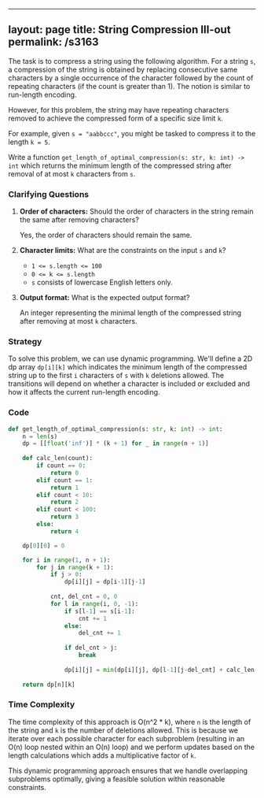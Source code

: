 
---
layout: page
title:  String Compression III-out
permalink: /s3163
---

The task is to compress a string using the following algorithm. For a string `s`, a compression of the string is obtained by replacing consecutive same characters by a single occurrence of the character followed by the count of repeating characters (if the count is greater than 1). The notion is similar to run-length encoding.

However, for this problem, the string may have repeating characters removed to achieve the compressed form of a specific size limit `k`.

For example, given `s = "aabbccc"`, you might be tasked to compress it to the length `k = 5`.

Write a function `get_length_of_optimal_compression(s: str, k: int) -> int` which returns the minimum length of the compressed string after removal of at most `k` characters from `s`.

### Clarifying Questions

1. **Order of characters:** Should the order of characters in the string remain the same after removing characters?
   
   Yes, the order of characters should remain the same.

2. **Character limits:** What are the constraints on the input `s` and `k`?
   
   - `1 <= s.length <= 100`
   - `0 <= k <= s.length`
   - `s` consists of lowercase English letters only.

3. **Output format:** What is the expected output format?
   
   An integer representing the minimal length of the compressed string after removing at most `k` characters.

### Strategy

To solve this problem, we can use dynamic programming. We'll define a 2D dp array `dp[i][k]` which indicates the minimum length of the compressed string up to the first `i` characters of `s` with `k` deletions allowed. The transitions will depend on whether a character is included or excluded and how it affects the current run-length encoding.

### Code

```python
def get_length_of_optimal_compression(s: str, k: int) -> int:
    n = len(s)
    dp = [[float('inf')] * (k + 1) for _ in range(n + 1)]
    
    def calc_len(count):
        if count == 0:
            return 0
        elif count == 1:
            return 1
        elif count < 10:
            return 2
        elif count < 100:
            return 3
        else:
            return 4

    dp[0][0] = 0

    for i in range(1, n + 1):
        for j in range(k + 1):
            if j > 0:
                dp[i][j] = dp[i-1][j-1]
            
            cnt, del_cnt = 0, 0
            for l in range(i, 0, -1):
                if s[l-1] == s[i-1]:
                    cnt += 1
                else:
                    del_cnt += 1
                
                if del_cnt > j:
                    break
                
                dp[i][j] = min(dp[i][j], dp[l-1][j-del_cnt] + calc_len(cnt))
    
    return dp[n][k]
```

### Time Complexity

The time complexity of this approach is O(n^2 * k), where `n` is the length of the string and `k` is the number of deletions allowed. This is because we iterate over each possible character for each subproblem (resulting in an O(n) loop nested within an O(n) loop) and we perform updates based on the length calculations which adds a multiplicative factor of `k`. 

This dynamic programming approach ensures that we handle overlapping subproblems optimally, giving a feasible solution within reasonable constraints.